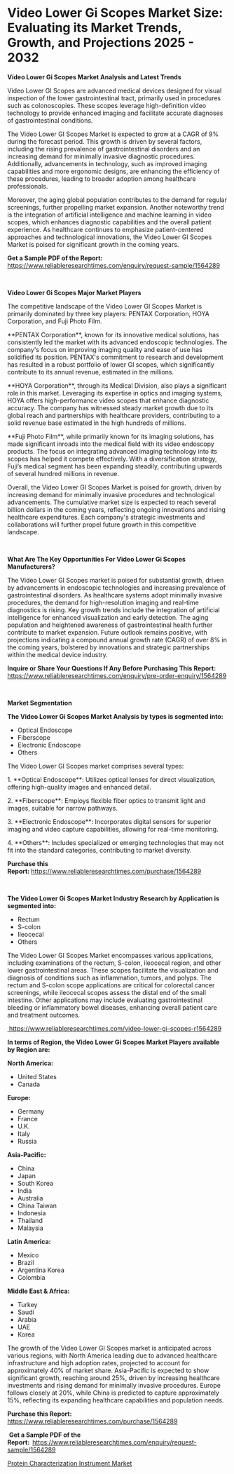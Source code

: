 <p><h1>Video Lower Gi Scopes Market Size: Evaluating its Market Trends, Growth, and Projections 2025 - 2032</h1></p><p><strong>Video Lower Gi Scopes Market Analysis and Latest Trends</strong></p>
<p><p>Video Lower GI Scopes are advanced medical devices designed for visual inspection of the lower gastrointestinal tract, primarily used in procedures such as colonoscopies. These scopes leverage high-definition video technology to provide enhanced imaging and facilitate accurate diagnoses of gastrointestinal conditions.</p><p>The Video Lower GI Scopes Market is expected to grow at a CAGR of 9% during the forecast period. This growth is driven by several factors, including the rising prevalence of gastrointestinal disorders and an increasing demand for minimally invasive diagnostic procedures. Additionally, advancements in technology, such as improved imaging capabilities and more ergonomic designs, are enhancing the efficiency of these procedures, leading to broader adoption among healthcare professionals.</p><p>Moreover, the aging global population contributes to the demand for regular screenings, further propelling market expansion. Another noteworthy trend is the integration of artificial intelligence and machine learning in video scopes, which enhances diagnostic capabilities and the overall patient experience. As healthcare continues to emphasize patient-centered approaches and technological innovations, the Video Lower GI Scopes Market is poised for significant growth in the coming years.</p></p>
<p><strong>Get a Sample PDF of the Report:&nbsp;</strong> <a href="https://www.reliableresearchtimes.com/enquiry/request-sample/1564289?utm_campaign=3286&utm_medium=2&utm_source=Github&utm_content=ia&utm_term=04032025&utm_id=video-lower-gi-scopes">https://www.reliableresearchtimes.com/enquiry/request-sample/1564289</a></p>
<p>&nbsp;</p>
<p><strong>Video Lower Gi Scopes Major Market Players</strong></p>
<p><p>The competitive landscape of the Video Lower GI Scopes Market is primarily dominated by three key players: PENTAX Corporation, HOYA Corporation, and Fuji Photo Film. </p><p>**PENTAX Corporation**, known for its innovative medical solutions, has consistently led the market with its advanced endoscopic technologies. The company's focus on improving imaging quality and ease of use has solidified its position. PENTAX's commitment to research and development has resulted in a robust portfolio of lower GI scopes, which significantly contribute to its annual revenue, estimated in the millions.</p><p>**HOYA Corporation**, through its Medical Division, also plays a significant role in this market. Leveraging its expertise in optics and imaging systems, HOYA offers high-performance video scopes that enhance diagnostic accuracy. The company has witnessed steady market growth due to its global reach and partnerships with healthcare providers, contributing to a solid revenue base estimated in the high hundreds of millions.</p><p>**Fuji Photo Film**, while primarily known for its imaging solutions, has made significant inroads into the medical field with its video endoscopy products. The focus on integrating advanced imaging technology into its scopes has helped it compete effectively. With a diversification strategy, Fuji’s medical segment has been expanding steadily, contributing upwards of several hundred millions in revenue.</p><p>Overall, the Video Lower GI Scopes Market is poised for growth, driven by increasing demand for minimally invasive procedures and technological advancements. The cumulative market size is expected to reach several billion dollars in the coming years, reflecting ongoing innovations and rising healthcare expenditures. Each company's strategic investments and collaborations will further propel future growth in this competitive landscape.</p></p>
<p>&nbsp;</p>
<p><strong>What Are The Key Opportunities For Video Lower Gi Scopes Manufacturers?</strong></p>
<p><p>The Video Lower GI Scopes market is poised for substantial growth, driven by advancements in endoscopic technologies and increasing prevalence of gastrointestinal disorders. As healthcare systems adopt minimally invasive procedures, the demand for high-resolution imaging and real-time diagnostics is rising. Key growth trends include the integration of artificial intelligence for enhanced visualization and early detection. The aging population and heightened awareness of gastrointestinal health further contribute to market expansion. Future outlook remains positive, with projections indicating a compound annual growth rate (CAGR) of over 8% in the coming years, bolstered by innovations and strategic partnerships within the medical device industry.</p></p>
<p><strong>Inquire or Share Your Questions If Any Before Purchasing This Report:</strong> <a href="https://www.reliableresearchtimes.com/enquiry/pre-order-enquiry/1564289?utm_campaign=3286&utm_medium=2&utm_source=Github&utm_content=ia&utm_term=04032025&utm_id=video-lower-gi-scopes">https://www.reliableresearchtimes.com/enquiry/pre-order-enquiry/1564289</a></p>
<p>&nbsp;</p>
<p><strong>Market Segmentation</strong></p>
<p><strong>The Video Lower Gi Scopes Market Analysis by types is segmented into:</strong></p>
<p><ul><li>Optical Endoscope</li><li>Fiberscope</li><li>Electronic Endoscope</li><li>Others</li></ul></p>
<p><p>The Video Lower GI Scopes market comprises several types: </p><p>1. **Optical Endoscope**: Utilizes optical lenses for direct visualization, offering high-quality images and enhanced detail. </p><p>2. **Fiberscope**: Employs flexible fiber optics to transmit light and images, suitable for narrow pathways. </p><p>3. **Electronic Endoscope**: Incorporates digital sensors for superior imaging and video capture capabilities, allowing for real-time monitoring. </p><p>4. **Others**: Includes specialized or emerging technologies that may not fit into the standard categories, contributing to market diversity.</p></p>
<p><strong>Purchase this Report:&nbsp;</strong><a href="https://www.reliableresearchtimes.com/purchase/1564289?utm_campaign=3286&utm_medium=2&utm_source=Github&utm_content=ia&utm_term=04032025&utm_id=video-lower-gi-scopes">https://www.reliableresearchtimes.com/purchase/1564289</a></p>
<p>&nbsp;</p>
<p><strong>The Video Lower Gi Scopes Market Industry Research by Application is segmented into:</strong></p>
<p><ul><li>Rectum</li><li>S-colon</li><li>Ileocecal</li><li>Others</li></ul></p>
<p><p>The Video Lower GI Scopes Market encompasses various applications, including examinations of the rectum, S-colon, ileocecal region, and other lower gastrointestinal areas. These scopes facilitate the visualization and diagnosis of conditions such as inflammation, tumors, and polyps. The rectum and S-colon scope applications are critical for colorectal cancer screenings, while ileocecal scopes assess the distal end of the small intestine. Other applications may include evaluating gastrointestinal bleeding or inflammatory bowel diseases, enhancing overall patient care and treatment outcomes.</p></p>
<p><a href="https://www.reliableresearchtimes.com/video-lower-gi-scopes-r1564289?utm_campaign=3286&utm_medium=2&utm_source=Github&utm_content=ia&utm_term=04032025&utm_id=video-lower-gi-scopes">&nbsp;https://www.reliableresearchtimes.com/video-lower-gi-scopes-r1564289</a></p>
<p><strong>In terms of Region, the Video Lower Gi Scopes Market Players available by Region are:</strong></p>
<p>
    <p> <strong> North America: </strong>
        <ul>
            <li>United States</li>
            <li>Canada</li>
        </ul>
        </p> 
    <p> <strong> Europe: </strong>
        <ul>
            <li>Germany</li>
            <li>France</li>
            <li>U.K.</li>
            <li>Italy</li>
            <li>Russia</li>
        </ul>
        </p> 
    <p> <strong> Asia-Pacific: </strong>
        <ul>
            <li>China</li>
            <li>Japan</li>
            <li>South Korea</li>
            <li>India</li>
            <li>Australia</li>
            <li>China Taiwan</li>
            <li>Indonesia</li>
            <li>Thailand</li>
            <li>Malaysia</li>
        </ul>
        </p> 
    <p> <strong> Latin America: </strong>
        <ul>
            <li>Mexico</li>
            <li>Brazil</li>
            <li>Argentina Korea</li>
            <li>Colombia</li>
        </ul>
        </p> 
    <p> <strong> Middle East & Africa: </strong>
        <ul>
            <li>Turkey</li>
            <li>Saudi</li>
            <li>Arabia</li>
            <li>UAE</li>
            <li>Korea</li>
        </ul>
    </p>
    </p>
<p><p>The growth of the Video Lower GI Scopes market is anticipated across various regions, with North America leading due to advanced healthcare infrastructure and high adoption rates, projected to account for approximately 40% of market share. Asia-Pacific is expected to show significant growth, reaching around 25%, driven by increasing healthcare investments and rising demand for minimally invasive procedures. Europe follows closely at 20%, while China is predicted to capture approximately 15%, reflecting its expanding healthcare capabilities and population needs.</p></p>
<p><strong>Purchase this Report: </strong><a href="https://www.reliableresearchtimes.com/purchase/1564289?utm_campaign=3286&utm_medium=2&utm_source=Github&utm_content=ia&utm_term=04032025&utm_id=video-lower-gi-scopes">https://www.reliableresearchtimes.com/purchase/1564289</a></p>
<p>&nbsp;<strong>Get a Sample PDF of the Report:&nbsp;&nbsp;</strong><a href="https://www.reliableresearchtimes.com/enquiry/request-sample/1564289?utm_campaign=3286&utm_medium=2&utm_source=Github&utm_content=ia&utm_term=04032025&utm_id=video-lower-gi-scopes">https://www.reliableresearchtimes.com/enquiry/request-sample/1564289</a></p>
<p><strong></strong></p>
<p><p><a href="https://github.com/mateyappiazo/Market-Research-Report-List-1/blob/main/protein-characterization-instrument-market.md?utm_campaign=3286&utm_medium=2&utm_source=Github&utm_content=ia&utm_term=04032025&utm_id=video-lower-gi-scopes">Protein Characterization Instrument Market</a></p></p>